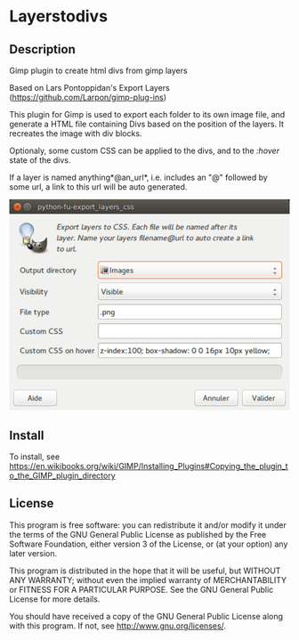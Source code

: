 # Layerstodivs

## Description

Gimp plugin to create html divs from gimp layers

Based on Lars Pontoppidan's Export Layers (https://github.com/Larpon/gimp-plug-ins)

This plugin for Gimp is used to export each folder to its own image file, and generate a HTML file 
containing Divs based on the position of the layers. It recreates the image with div blocks.

Optionaly, some custom CSS can be applied to the divs, and to the *:hover* state of the divs.

If a layer is named anything*@an_url*, i.e. includes an "@" followed by some url, a link to this url will be auto generated.

![Screenshot](screenshot.png)

## Install

To install, see https://en.wikibooks.org/wiki/GIMP/Installing_Plugins#Copying_the_plugin_to_the_GIMP_plugin_directory 

## License

 This program is free software: you can redistribute it and/or modify
 it under the terms of the GNU General Public License as published by
 the Free Software Foundation, either version 3 of the License, or
 (at your option) any later version.

 This program is distributed in the hope that it will be useful,
 but WITHOUT ANY WARRANTY; without even the implied warranty of
 MERCHANTABILITY or FITNESS FOR A PARTICULAR PURPOSE.  See the
 GNU General Public License for more details.

 You should have received a copy of the GNU General Public License
 along with this program.  If not, see <http://www.gnu.org/licenses/>.
